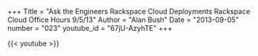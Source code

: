 +++
Title = "Ask the Engineers Rackspace Cloud Deployments  Rackspace Cloud Office Hours 9/5/13"
Author = "Alan Bush"
Date = "2013-09-05"
number = "023"
youtube_id = "67jU-AzyhTE"
+++

{{< youtube >}}

